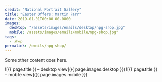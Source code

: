 ```yaml
---
credit: "National Portrait Gallery"
title: "Easter Offers: Martin Parr"
date: 2019-01-01T00:00:00-0800
images:
  desktop: "/assets/images/emails/desktop/npg-shop.jpg"
  mobile: /assets/images/emails/mobile/npg-shop.jpg"
tags:
  - shop
permalink: /emails/npg-shop/
---
```

Some other content goes here.

![{{ page.title }} – desktop view]({{ page.images.desktop }})
![{{ page.title }} – mobile view]({{ page.images.mobile }})

